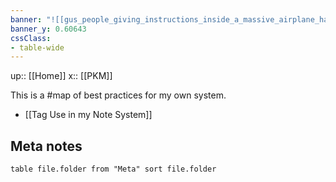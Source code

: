```yaml
---
banner: "![[gus_people_giving_instructions_inside_a_massive_airplane_hangar_176b6021-4f51-4fb2-b08c-5882ead652cc.png]]"
banner_y: 0.60643
cssClass:
- table-wide
---
```

up:: [[Home]]
x:: [[PKM]]

This is a #map of best practices for my own system.

- [[Tag Use in my Note System]]




## Meta notes

```dataview
table file.folder from "Meta" sort file.folder
```